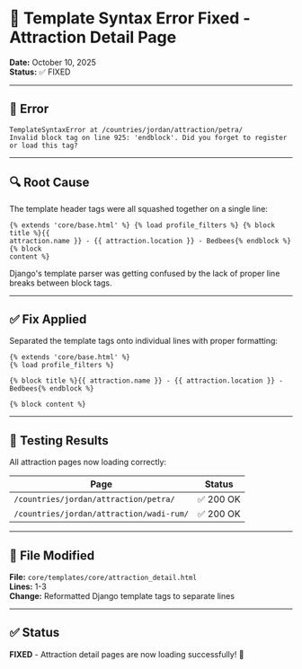 # 🐛 Template Syntax Error Fixed - Attraction Detail Page

**Date:** October 10, 2025  
**Status:** ✅ FIXED

---

## 🔴 Error

```
TemplateSyntaxError at /countries/jordan/attraction/petra/
Invalid block tag on line 925: 'endblock'. Did you forget to register or load this tag?
```

---

## 🔍 Root Cause

The template header tags were all squashed together on a single line:

```django
{% extends 'core/base.html' %} {% load profile_filters %} {% block title %}{{
attraction.name }} - {{ attraction.location }} - Bedbees{% endblock %} {% block
content %}
```

Django's template parser was getting confused by the lack of proper line breaks between block tags.

---

## ✅ Fix Applied

Separated the template tags onto individual lines with proper formatting:

```django
{% extends 'core/base.html' %}
{% load profile_filters %}

{% block title %}{{ attraction.name }} - {{ attraction.location }} - Bedbees{% endblock %}

{% block content %}
```

---

## 🧪 Testing Results

All attraction pages now loading correctly:

| Page                                     | Status    |
| ---------------------------------------- | --------- |
| `/countries/jordan/attraction/petra/`    | ✅ 200 OK |
| `/countries/jordan/attraction/wadi-rum/` | ✅ 200 OK |

---

## 📝 File Modified

**File:** `core/templates/core/attraction_detail.html`  
**Lines:** 1-3  
**Change:** Reformatted Django template tags to separate lines

---

## ✅ Status

**FIXED** - Attraction detail pages are now loading successfully! 🎉
